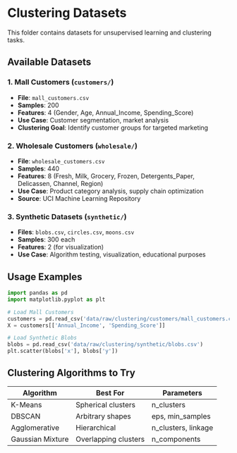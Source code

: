# Clustering Datasets

This folder contains datasets for unsupervised learning and clustering tasks.

## Available Datasets

### 1. Mall Customers (`customers/`)
- **File**: `mall_customers.csv`
- **Samples**: 200
- **Features**: 4 (Gender, Age, Annual_Income, Spending_Score)
- **Use Case**: Customer segmentation, market analysis
- **Clustering Goal**: Identify customer groups for targeted marketing

### 2. Wholesale Customers (`wholesale/`)
- **File**: `wholesale_customers.csv`
- **Samples**: 440
- **Features**: 8 (Fresh, Milk, Grocery, Frozen, Detergents_Paper, Delicassen, Channel, Region)
- **Use Case**: Product category analysis, supply chain optimization
- **Source**: UCI Machine Learning Repository

### 3. Synthetic Datasets (`synthetic/`)
- **Files**: `blobs.csv`, `circles.csv`, `moons.csv`
- **Samples**: 300 each
- **Features**: 2 (for visualization)
- **Use Case**: Algorithm testing, visualization, educational purposes

## Usage Examples

```python
import pandas as pd
import matplotlib.pyplot as plt

# Load Mall Customers
customers = pd.read_csv('data/raw/clustering/customers/mall_customers.csv')
X = customers[['Annual_Income', 'Spending_Score']]

# Load Synthetic Blobs
blobs = pd.read_csv('data/raw/clustering/synthetic/blobs.csv')
plt.scatter(blobs['x'], blobs['y'])
```

## Clustering Algorithms to Try

| Algorithm | Best For | Parameters |
|-----------|----------|------------|
| K-Means | Spherical clusters | n_clusters |
| DBSCAN | Arbitrary shapes | eps, min_samples |
| Agglomerative | Hierarchical | n_clusters, linkage |
| Gaussian Mixture | Overlapping clusters | n_components |
